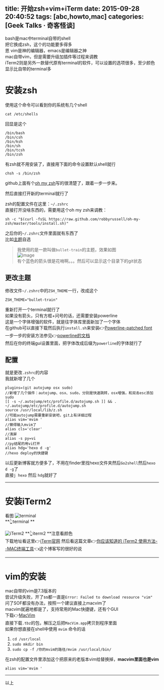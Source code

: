 title: 开始zsh+vim+iTerm
date: 2015-09-28 20:40:52
tags: [abc,howto,mac]
categories: [Geek Talks · 奇客怪谈]
---
bash是mac中terminal自带的shell<br>把它换成zsh，这个的功能要多得多<br>恩 vim是神的编辑器，emacs是编辑器之神<br>mac自带vim，但是需要升级加插件等过程来调教<br>
iTerm2则是另外一款替代原有terminal的软件，可以设置的选项很多，至少颜色显示比自带的terminal多
<!--more-->  

# 安装zsh
使用这个命令可以看到你的系统有几个shell
```
cat /etc/shells
```
回显是这个
```
/bin/bash
/bin/csh
/bin/ksh
/bin/sh
/bin/tcsh
/bin/zsh
```
有zsh就不用安装了，直接用下面的命令设置默认shell就行
```
chsh -s /bin/zsh
```
github上面有个[oh my zsh](https://github.com/robbyrussell/oh-my-zsh)写的很清楚了，跟着一步一步来。  

然后直接打开新的terminal就行了  

zsh的配置文件在这里：`~/.zshrc`  
直接打开没啥东西的，需要用这个oh my zsh来调教：
```
sh -c "$(curl -fsSL https://raw.github.com/robbyrussell/oh-my-zsh/master/tools/install.sh)"
```
之后你的`~/.zshrc`文件里面就有东西了  
比如[主题](https://github.com/robbyrussell/oh-my-zsh/wiki/themes)自选  
>我使用的是一款叫做`bullet-train`的主题，效果如图  
![image](http://ww1.sinaimg.cn/large/a243ad6cjw1ewjavx0wzfg20mi0gk4bw.gif)  
有个蓝色的箭头很是花哨啊。。。然后可以显示这个目录下的git状态  
  
  
## 更改主题
修改文件`~/.zshrc`中的`ZSH_THEME`一行，改成这个
```
ZSH_THEME="bullet-train"
```
重新打开一个terminal就行了  
如果没有箭头，只有方框+问号的话，还需要安装powerline  
这是一个字体增强的软件，就是往字体库里面新加了一个字体  
在github可以直接下载然后执行`install.sh`来安装👉[Powerline-patched font](https://github.com/powerline/fonts)  
一步一步的安装方法参见👉[powerline的文档](https://powerline.readthedocs.org/en/latest/installation/linux.html#font-installation)  
然后在你的终端gui设置里面，把字体改成后缀为`powerline`的字体就行了  
## 配置
就是更改`.zshrc`的内容  
我就新增了几个  
```
plugins=(git autojump osx sudo)
//新增了几个插件：autojump、osx、sudo，分别是快速跳转，osx增强，和双击esc添加sudo
[[ -s ~/.autojump/etc/profile.d/autojump.sh ]] && . ~/.autojump/etc/profile.d/autojump.sh
source /usr/local/lib/z.sh
//可能autojump需要重新安装吧，git上有详细过程
alias vim='mvim '
//懒得输入mvim了
alias cls='clear'
//清屏
alias -s py=vi
//py结尾的用vi打开
alias hdg='hexo d -g'
//hexo deploy的快捷键
```

以后更新博客就方便多了，不用在finder里找hexo文件夹然后`Go2shell`然后`hexo d -g`了  
直接`j hexo` 然后 `hdg`就好了
***
# 安装iTerm2 
看图
![terminal](http://ww1.sinaimg.cn/large/a243ad6cjw1ewjbfumlbyj20iy0elq3p.jpg)  
**👆terminal  **
  

  
![iTerm2](http://ww1.sinaimg.cn/large/a243ad6cjw1ewjbfm6iupj20iy0fn750.jpg)
**👆iterm2  **注意看颜色  
下载地址看这里👉[iTerm官网](http://www.iterm2.com)
然后看这篇文章👉[你应该知道的 iTerm2 使用方法--MAC终端工具](http://wulfric.me/2015/08/iterm2/)👈这个博客写的很好的说  
***  
# vim的安装
mac自带的vim是7.3版本的  
尝试升级失败，开了ss都一直是`Error: Failed to download resource "vim"`  
问了SOF都没有办法，按照一个建议直接上macvim了  
macvim就遍地都是了，支持常用的Mac快捷键，还有个GUI  
下载👉[MacVim](http://www.macupdate.com/app/mac/25988/macvim)  
直接下载`.tbz`的包，解压之后把`MacVim.app`拷贝到程序里面  
如果你想直接在shell中使用 `mvim` 命令的话  
1. `cd /usr/local`
2. `sudo mkdir bin`
3. `sudo cp -f /你的mvim的路径/mvim /usr/local/bin/`
  
在zsh的配置文件里添加这个把原来的老版本vim给替换掉，**macvim里面也是vim**  
```
alias vim='mvim '
```
***  
以上


